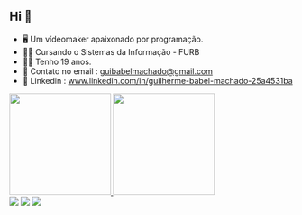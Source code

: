 ## Hi  👋

- 🖥 Um vídeomaker apaixonado por programação.
- 👨‍🎓 Cursando o Sistemas da Informação - FURB
- 👨‍💻 Tenho 19 anos.
- 💬 Contato no email : guibabelmachado@gmail.com
- 📩 Linkedin : www.linkedin.com/in/guilherme-babel-machado-25a4531ba


<div>
  <a href="https://github.com/guilhermebabel1">
  <img height="180em" src="https://github-readme-stats.vercel.app/api?username=guilhermebabel&show_icons=true&theme=dark&include_all_commits=true&count_private=true"/>
  <img height="180em" src="https://github-readme-stats.vercel.app/api/top-langs/?username=guilhermebabel&layout=compact&langs_count=7&theme=dark" /> 
    
  <div>
                           
                          
<div> 
 <a href="https://www.instagram.com/guilhermebabel_/" target="_blank"><img src="https://img.shields.io/badge/-Instagram-%23E4405F?style=for-the-badge&logo=instagram&logoColor=white" target="_blank"></a>
 <a href="https://www.discord.gg/babelxrz/" target="_blank"><img src="https://img.shields.io/badge/Discord-7289DA?style=for-the-badge&logo=discord&logoColor=white" target="_blank"></a> 
 <a href = "mailto:guibabelmachado@gmail.com"><img src="https://img.shields.io/badge/-Gmail-%23333?style=for-the-badge&logo=gmail&logoColor=white" target="_blank"></a>
 <div> 
